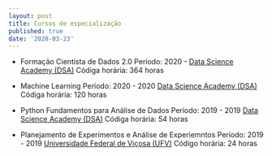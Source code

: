 ```yaml
---
layout: post
title: Cursos de especialização
published: true
date: '2020-03-23'
---
```

- Formação Cientista de Dados 2.0
Período: 2020 - 
[Data Science Academy (DSA)](https://www.datascienceacademy.com.br/)
Códiga horária: 364 horas

- Machine Learning
Período: 2020 - 2020
[Data Science Academy (DSA)](https://www.datascienceacademy.com.br/)
Códiga horária: 120 horas

- Python Fundamentos para Análise de Dados
Período: 2019 - 2019
[Data Science Academy (DSA)](https://www.datascienceacademy.com.br/)
Códiga horária: 54 horas

- Planejamento de Experimentos e Análise de Experiemntos
Período: 2019 - 2019
[Universidade Federal de Viçosa (UFV)](https://www.ufv.br/)
Código horária: 24 horas
